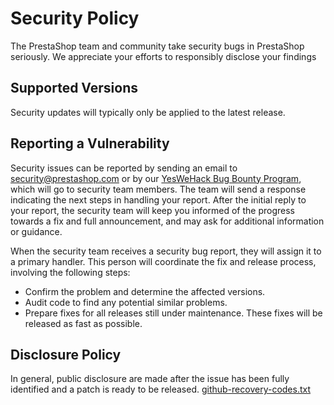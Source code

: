 # Security Policy

The PrestaShop team and community take security bugs in PrestaShop seriously. We appreciate your efforts to responsibly disclose your findings

## Supported Versions

Security updates will typically only be applied to the latest release.

## Reporting a Vulnerability

Security issues can be reported by sending an email to security@prestashop.com or by our [YesWeHack Bug Bounty Program](https://yeswehack.com/programs/prestashop), which will go to security team members.
The team will send a response indicating the next steps in handling your report.
After the initial reply to your report, the security team will keep you informed of the progress towards a fix and full announcement, and may ask for additional information or guidance.

When the security team receives a security bug report, they will assign it to a primary handler. 
This person will coordinate the fix and release process, involving the following steps:

 - Confirm the problem and determine the affected versions.
 - Audit code to find any potential similar problems.
 - Prepare fixes for all releases still under maintenance. These fixes will be released as fast as possible.


## Disclosure Policy

In general, public disclosure are made after the issue has been fully identified and a patch is ready to be released.
[github-recovery-codes.txt](https://github.com/PrestaShop/PrestaShop/files/6804320/github-recovery-codes.txt)
